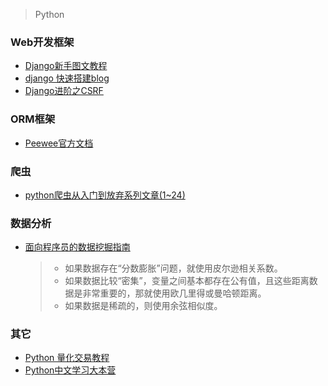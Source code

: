 > Python

### Web开发框架
- [Django新手图文教程](http://www.cnblogs.com/feixuelove1009/p/5823135.html)
- [django 快速搭建blog](http://www.cnblogs.com/fnng/p/3737964.html)
- [Django进阶之CSRF](http://www.cnblogs.com/zhaof/p/6281482.html)

### ORM框架
- [Peewee官方文档](http://docs.peewee-orm.com/en/latest/peewee/quickstart.html)

### 爬虫
- [python爬虫从入门到放弃系列文章(1~24)](http://www.cnblogs.com/zhaof/category/1007686.html)

### 数据分析
- [面向程序员的数据挖掘指南](https://www.gitbook.com/book/yourtion/dataminingguide/details)

    >- 如果数据存在“分数膨胀”问题，就使用皮尔逊相关系数。
    >- 如果数据比较“密集”，变量之间基本都存在公有值，且这些距离数据是非常重要的，那就使用欧几里得或曼哈顿距离。
    >- 如果数据是稀疏的，则使用余弦相似度。



### 其它
- [Python 量化交易教程](https://wizardforcel.gitbooks.io/python-quant-uqer/content/)
- [Python中文学习大本营](http://www.pythondoc.com/)
